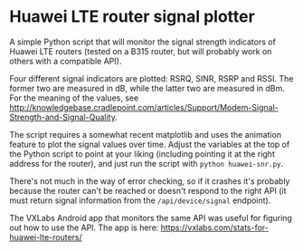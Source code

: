 # Huawei LTE router signal plotter

A simple Python script that will monitor the signal strength indicators
of Huawei LTE routers (tested on a B315 router, but will probably work
on others with a compatible API).

Four different signal indicators are plotted: RSRQ, SINR, RSRP and RSSI.
The former two are measured in dB, while the latter two are measured in
dBm. For the meaning of the values, see
http://knowledgebase.cradlepoint.com/articles/Support/Modem-Signal-Strength-and-Signal-Quality.

The script requires a somewhat recent matplotlib and uses the animation
feature to plot the signal values over time. Adjust the variables at the
top of the Python script to point at your liking (including pointing it
at the right address for the router), and just run the script with
`python huawei-snr.py`.

There's not much in the way of error checking, so if it crashes it's
probably because the router can't be reached or doesn't respond to the
right API (it must return signal information from the
`/api/device/signal` endpoint).

The VXLabs Android app that monitors the same API was useful for
figuring out how to use the API. The app is here: https://vxlabs.com/stats-for-huawei-lte-routers/
